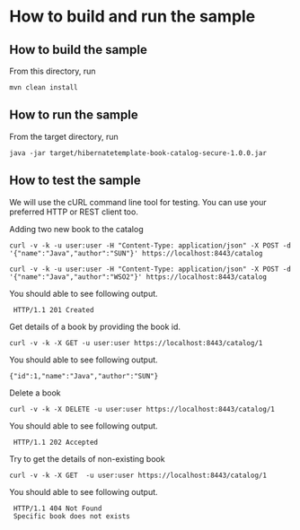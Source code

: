 # How to build and run the sample

## How to build the sample

From this directory, run

```
mvn clean install
```

## How to run the sample

From the target directory, run
```
java -jar target/hibernatetemplate-book-catalog-secure-1.0.0.jar
```

## How to test the sample

We will use the cURL command line tool for testing. You can use your preferred HTTP or REST client too.

Adding two new book to the catalog 

``` 
curl -v -k -u user:user -H "Content-Type: application/json" -X POST -d '{"name":"Java","author":"SUN"}' https://localhost:8443/catalog
```

```
curl -v -k -u user:user -H "Content-Type: application/json" -X POST -d '{"name":"Java","author":"WSO2"}' https://localhost:8443/catalog
```

You should able to see following output. 

```
 HTTP/1.1 201 Created
```

Get details of a book by providing the book id. 

```
curl -v -k -X GET -u user:user https://localhost:8443/catalog/1
```
You should able to see following output.

```
{"id":1,"name":"Java","author":"SUN"}
```

Delete a book 

```
curl -v -k -X DELETE -u user:user https://localhost:8443/catalog/1
```

You should able to see following output.
``` 
 HTTP/1.1 202 Accepted
``` 

Try to get the details of non-existing book

``` 
curl -v -k -X GET  -u user:user https://localhost:8443/catalog/1
 ```
 
 You should able to see following output.
 
```  
 HTTP/1.1 404 Not Found
 Specific book does not exists
 ``` 